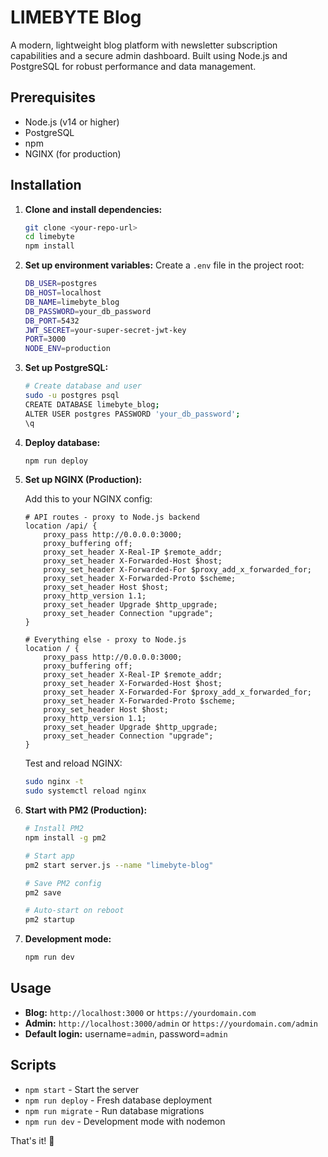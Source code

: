 # LIMEBYTE Blog

A modern, lightweight blog platform with newsletter subscription capabilities and a secure admin dashboard. Built using Node.js and PostgreSQL for robust performance and data management.

## Prerequisites

- Node.js (v14 or higher)
- PostgreSQL
- npm
- NGINX (for production)

## Installation

1. **Clone and install dependencies:**
   ```bash
   git clone <your-repo-url>
   cd limebyte
   npm install
   ```

2. **Set up environment variables:**
   Create a `.env` file in the project root:
   ```bash
   DB_USER=postgres
   DB_HOST=localhost
   DB_NAME=limebyte_blog
   DB_PASSWORD=your_db_password
   DB_PORT=5432
   JWT_SECRET=your-super-secret-jwt-key
   PORT=3000
   NODE_ENV=production
   ```

3. **Set up PostgreSQL:**
   ```bash
   # Create database and user
   sudo -u postgres psql
   CREATE DATABASE limebyte_blog;
   ALTER USER postgres PASSWORD 'your_db_password';
   \q
   ```

4. **Deploy database:**
   ```bash
   npm run deploy
   ```

5. **Set up NGINX (Production):**
   
   Add this to your NGINX config:
   ```nginx
   # API routes - proxy to Node.js backend
   location /api/ {
       proxy_pass http://0.0.0.0:3000;
       proxy_buffering off;
       proxy_set_header X-Real-IP $remote_addr;
       proxy_set_header X-Forwarded-Host $host;
       proxy_set_header X-Forwarded-For $proxy_add_x_forwarded_for;
       proxy_set_header X-Forwarded-Proto $scheme;
       proxy_set_header Host $host;
       proxy_http_version 1.1;
       proxy_set_header Upgrade $http_upgrade;
       proxy_set_header Connection "upgrade";
   }

   # Everything else - proxy to Node.js
   location / {
       proxy_pass http://0.0.0.0:3000;
       proxy_buffering off;
       proxy_set_header X-Real-IP $remote_addr;
       proxy_set_header X-Forwarded-Host $host;
       proxy_set_header X-Forwarded-For $proxy_add_x_forwarded_for;
       proxy_set_header X-Forwarded-Proto $scheme;
       proxy_set_header Host $host;
       proxy_http_version 1.1;
       proxy_set_header Upgrade $http_upgrade;
       proxy_set_header Connection "upgrade";
   }
   ```

   Test and reload NGINX:
   ```bash
   sudo nginx -t
   sudo systemctl reload nginx
   ```

6. **Start with PM2 (Production):**
   ```bash
   # Install PM2
   npm install -g pm2
   
   # Start app
   pm2 start server.js --name "limebyte-blog"
   
   # Save PM2 config
   pm2 save
   
   # Auto-start on reboot
   pm2 startup
   ```

7. **Development mode:**
   ```bash
   npm run dev
   ```

## Usage

- **Blog:** `http://localhost:3000` or `https://yourdomain.com`
- **Admin:** `http://localhost:3000/admin` or `https://yourdomain.com/admin`
- **Default login:** username=`admin`, password=`admin`

## Scripts

- `npm start` - Start the server
- `npm run deploy` - Fresh database deployment
- `npm run migrate` - Run database migrations
- `npm run dev` - Development mode with nodemon

That's it! 🚀 